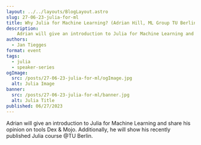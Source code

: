 ```yaml
---
layout: ../../layouts/BlogLayout.astro
slug: 27-06-23-julia-for-ml
title: Why Julia for Machine Learning? (Adrian Hill, ML Group TU Berlin)
description: 
    Adrian will give an introduction to Julia for Machine Learning and share his opinion on tools Dex & Mojo.
authors:
  - Jan Tiegges
format: event
tags:
  - julia
  - speaker-series
ogImage: 
  src: /posts/27-06-23-julia-for-ml/ogImage.jpg
  alt: Julia Image
banner: 
  src: /posts/27-06-23-julia-for-ml/banner.jpg
  alt: Julia Title
published: 06/27/2023
---
```

Adrian will give an introduction to Julia for Machine Learning and share his opinion on tools Dex & Mojo. Additionally, he will show his recently published Julia course @TU Berlin.
